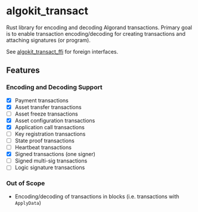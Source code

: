 # algokit_transact

Rust library for encoding and decoding Algorand transactions. Primary goal is to enable transaction encoding/decoding for creating transactions and attaching signatures (or program).

See [algokit_transact_ffi](../algokit_transact_ffi/) for foreign interfaces.

## Features

### Encoding and Decoding Support

- [x] Payment transactions
- [x] Asset transfer transactions
- [ ] Asset freeze transactions
- [x] Asset configuration transactions
- [x] Application call transactions
- [ ] Key registration transactions
- [ ] State proof transactions
- [ ] Heartbeat transactions
- [x] Signed transactions (one signer)
- [ ] Signed multi-sig transactions
- [ ] Logic signature transactions

### Out of Scope

- Encoding/decoding of transactions in blocks (i.e. transactions with `ApplyData`)
